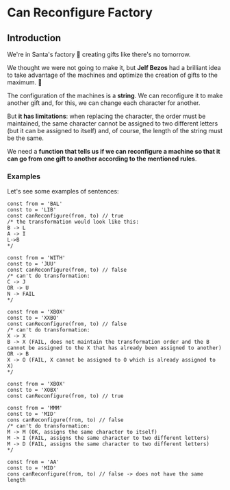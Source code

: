

# Can Reconfigure Factory
## Introduction
We're in Santa's factory 🎅 creating gifts like there's no tomorrow.

We thought we were not going to make it, but **Jelf Bezos** had a brilliant idea to take advantage of the machines and optimize the creation of gifts to the maximum. 🎁

The configuration of the machines is a **string**. We can reconfigure it to make another gift and, for this, we can change each character for another.

But **it has limitations**: when replacing the character, the order must be maintained, the same character cannot be assigned to two different letters (but it can be assigned to itself) and, of course, the length of the string must be the same.

We need a **function that tells us if we can reconfigure a machine so that it can go from one gift to another according to the mentioned rules**.


### Examples

Let's see some examples of sentences:

```
const from = 'BAL'
const to = 'LIB'
const canReconfigure(from, to) // true
/* the transformation would look like this:
B -> L
A -> I
L->B
*/

const from = 'WITH'
const to = 'JUU'
const canReconfigure(from, to) // false
/* can't do transformation:
C -> J
OR -> U
N -> FAIL
*/

const from = 'XBOX'
const to = 'XXBO'
const canReconfigure(from, to) // false
/* can't do transformation:
X -> X
B -> X (FAIL, does not maintain the transformation order and the B cannot be assigned to the X that has already been assigned to another)
OR -> B
X -> O (FAIL, X cannot be assigned to O which is already assigned to X)
*/

const from = 'XBOX'
const to = 'XOBX'
const canReconfigure(from, to) // true

const from = 'MMM'
const to = 'MID'
cons canReconfigure(from, to) // false
/* can't do transformation:
M -> M (OK, assigns the same character to itself)
M -> I (FAIL, assigns the same character to two different letters)
M -> D (FAIL, assigns the same character to two different letters)
*/

const from = 'AA'
const to = 'MID'
cons canReconfigure(from, to) // false -> does not have the same length
```
